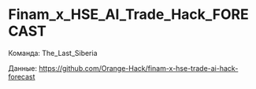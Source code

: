 # Finam_x_HSE_AI_Trade_Hack_FORECAST

Команда: The_Last_Siberia

Данные: https://github.com/Orange-Hack/finam-x-hse-trade-ai-hack-forecast
